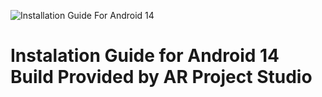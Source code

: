 ![Installation Guide For Android 14]([https://github.com/asriadirahim/mom_montly_meeting/blob/main/AR-Project%20Banner.png](https://github.com/Google-Pixel2-2XL/instalation_guide_wahoo/blob/main/AR-Project%20Banner.png))

# Instalation Guide for Android 14 Build Provided by AR Project Studio
